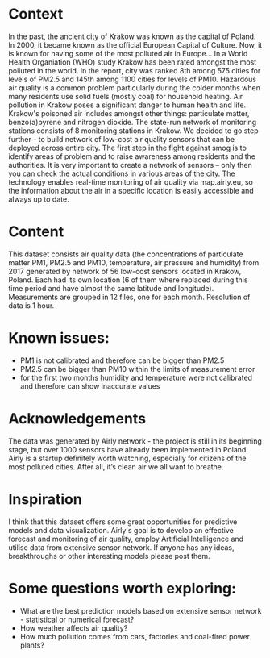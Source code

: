 # Context

In the past, the ancient city of Krakow was known as the capital of Poland. In 2000, it became known as the official European Capital of Culture. Now, it is known for having some of the most polluted air in Europe… In a World Health Organiation (WHO) study Krakow has been rated amongst the most polluted in the world. In the report, city was ranked 8th among 575 cities for levels of PM2.5 and 145th among 1100 cities for levels of PM10. Hazardous air quality is a common problem particularly during the colder months when many residents use solid fuels (mostly coal) for household heating. Air pollution in Krakow poses a significant danger to human health and life. Krakow's poisoned air includes amongst other things: particulate matter, benzo(a)pyrene and nitrogen dioxide.
The state-run network of monitoring stations consists of 8 monitoring stations in Krakow. We decided to go step further - to build network of low-cost air quality sensors that can be deployed across entire city. The first step in the fight against smog is to identify areas of problem and to raise awareness among residents and the authorities. It is very important to create a network of sensors – only then you can check the actual conditions in various areas of the city. The technology enables real-time monitoring of air quality via map.airly.eu, so the information about the air in a specific location is easily accessible and always up to date.

# Content

This dataset consists air quality data (the concentrations of particulate matter PM1, PM2.5 and PM10, temperature, air pressure and humidity) from 2017 generated by network of 56 low-cost sensors located in Krakow, Poland.
Each had its own location (6 of them where replaced during this time period and have almost the same latitude and longitude).
Measurements are grouped in 12 files, one for each month. Resolution of data is 1 hour.

# Known issues:

- PM1 is not calibrated and therefore can be bigger than PM2.5
- PM2.5 can be bigger than PM10 within the limits of measurement error
- for the first two months humidity and temperature were not calibrated and therefore can show inaccurate values

# Acknowledgements

The data was generated by Airly network - the project is still in its beginning stage, but over 1000 sensors have already been implemented in Poland. Airly is a startup definitely worth watching, especially for citizens of the most polluted cities. After all, it’s clean air we all want to breathe.

# Inspiration

I think that this dataset offers some great opportunities for predictive models and data visualization. Airly's goal is to develop an effective forecast and monitoring of air quality, employ Artificial Intelligence and utilise data from extensive sensor network. If anyone has any ideas, breakthroughs or other interesting models please post them.

# Some questions worth exploring:

- What are the best prediction models based on extensive sensor network - statistical or numerical forecast?
- How weather affects air quality?
- How much pollution comes from cars, factories and coal-fired power plants?